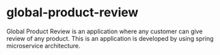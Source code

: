 # global-product-review
Global Product Review is an application where any customer can give review of any product. This is an application is developed by using spring microservice architecture.
